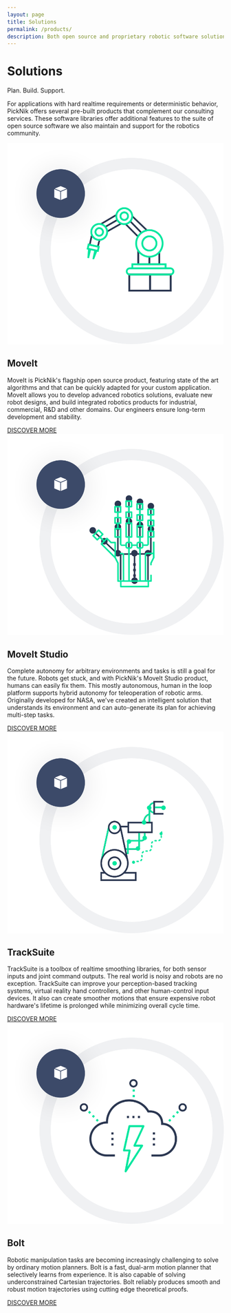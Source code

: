 ```yaml
---
layout: page
title: Solutions
permalink: /products/
description: Both open source and proprietary robotic software solutions for your applications
---
```

<div class="container">
    <div class="products-section-main">
        <div class="row justify-content-center">
            <div class="col-12 col-lg-4">
                <h1 class="products-section-main-title">Solutions</h1>
                <span class="products-section-main-title--small">Plan. Build. Support.</span>
            </div>
            <div class="col-12 col-lg-6">
                <p>
                    For applications with hard realtime requirements or deterministic behavior, PickNik offers several pre-built products that complement our consulting services. These software libraries offer additional features to the suite of open source software we also maintain and support for the robotics community.
                </p>
            </div>
        </div>
    </div>
</div>
<div class="container-fluid bg-grey">
    <div class="container">
        <div class="products-card-wrapper">
            <div class="products-card-single">
                <div class="row flex-row align-items-center">
                    <div class="col-12 col-lg-6">
                        <div class="img-wrapper">
                            <img class="icon" src="/assets/images/redesign/Moveit.png" alt="MoveIt icon">
                        </div>
                    </div>
                    <div class="col-12 col-lg-6">
                        <h2>MoveIt</h2>
                        <p>MoveIt is PickNik's flagship open source product, featuring state of the art algorithms and that can be quickly adapted for your custom application. MoveIt allows you to develop advanced robotics solutions, evaluate new robot designs, and build integrated robotics products for industrial, commercial, R&D and other domains. Our engineers ensure long-term development and stability.
                        </p>
                        <a href="/moveit" class="btn">DISCOVER MORE</a>
                    </div>
                </div>
            </div>
            <div class="products-card-single">
                <div class="row flex-row align-items-center">
                    <div class="col-12 col-lg-6">
                        <div class="img-wrapper">
                            <img class="icon" src="/assets/images/redesign/teleremote.png" alt="MoveIt Studio icon">
                        </div>
                    </div>
                    <div class="col-12 col-lg-6">
                        <h2>MoveIt Studio</h2>
                        <p>Complete autonomy for arbitrary environments and tasks is still a goal for the future. Robots get stuck, and with PickNik's MoveIt Studio product, humans can easily fix them. This mostly autonomous, human in the loop platform supports hybrid autonomy for teleoperation of robotic arms. Originally developed for NASA, we've created an intelligent solution that understands its environment and can auto-generate its plan for achieving multi-step tasks.
                        </p>
                        <a href="/products/moveit-studio/" target="_blank" class="btn">DISCOVER MORE</a>
                    </div>
                </div>
            </div>
            <div class="products-card-single">
                <div class="row flex-row align-items-center">
                    <div class="col-12 col-lg-6">
                        <div class="img-wrapper">
                            <img class="icon" src="/assets/images/redesign/zeflexxes.png" alt="PickNik Zeflexxes icon">
                        </div>
                    </div>
                    <div class="col-12 col-lg-6">
                        <h2>TrackSuite</h2>
                        <p>TrackSuite is a toolbox of realtime smoothing libraries, for both sensor inputs and joint command outputs. The real world is noisy and robots are no exception. TrackSuite can improve your perception-based tracking systems, virtual reality hand controllers, and other human-control input devices. It also can create smoother motions that ensure expensive robot hardware's lifetime is prolonged while minimizing overall cycle time.
                        </p>
                        <a href="/products/tracksuite/" class="btn">DISCOVER MORE</a>
                    </div>
                </div>
            </div>
            <div class="products-card-single">
                <div class="row flex-row align-items-center">
                    <div class="col-12 col-lg-6">
                        <div class="img-wrapper">
                            <img class="icon" src="/assets/images/redesign/bolt.png" alt="PickNik Bolt icon">
                        </div>
                    </div>
                    <div class="col-12 col-lg-6">
                        <h2>Bolt</h2>
                        <p>Robotic manipulation tasks are becoming increasingly challenging to solve by ordinary motion planners. Bolt is a fast, dual-arm motion planner that selectively learns from experience. It is also capable of solving underconstrained Cartesian trajectories. Bolt reliably produces smooth and robust motion trajectories using cutting edge theoretical proofs.
                        </p>
                        <a href="/docs/PickNik_Bolt_Experience_Motion_Planning.pdf" target="_blank" class="btn">DISCOVER MORE</a>
                    </div>
                </div>
            </div>
        </div>
    </div>
</div>
